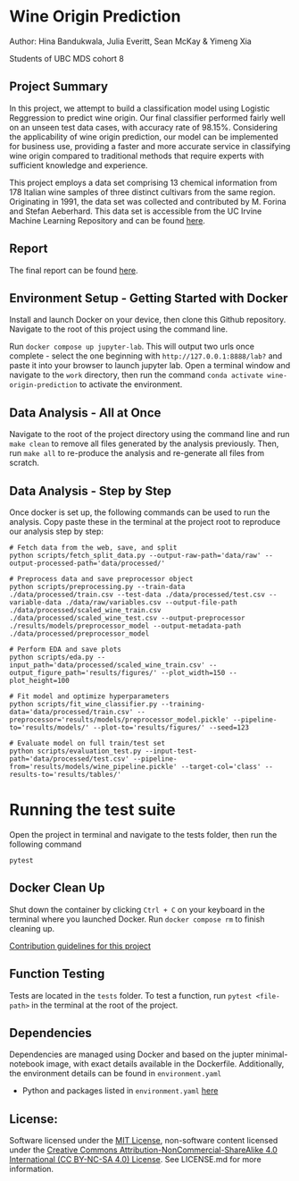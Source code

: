 # Wine Origin Prediction

Author: Hina Bandukwala, Julia Everitt, Sean McKay & Yimeng Xia

Students of UBC MDS cohort 8

## Project Summary

In this project, we attempt to build a classification model using Logistic Reggression to predict wine origin. Our final classifier performed fairly well on an unseen test data cases, with accuracy rate of 98.15%. Considering the applicability of wine origin prediction, our model can be implemented for business use, providing a faster and more accurate service in classifying wine origin compared to traditional methods that require experts with sufficient knowledge and experience.

This project employs a data set comprising 13 chemical information from 178 Italian wine samples of three distinct cultivars from the same region. Originating in 1991, the data set was collected and contributed by M. Forina and Stefan Aeberhard. This data set is accessible from the UC Irvine Machine Learning Repository and can be found [here](https://archive.ics.uci.edu/dataset/109/wine).

## Report

The final report can be found [here](https://ubc-mds.github.io/wine-origin-prediction/wine_classification_report.html).

## Environment Setup - Getting Started with Docker

Install and launch Docker on your device, then clone this Github repository. Navigate to the root of this project using the command line.

Run `docker compose up jupyter-lab`. This will output two urls once complete - select the one beginning with `http://127.0.0.1:8888/lab?` and paste it into your browser to launch jupyter lab. Open a terminal window and navigate to the `work` directory, then run the command `conda activate wine-origin-prediction` to activate the environment.

## Data Analysis - All at Once
Navigate to the root of the project directory using the command line and run `make clean` to remove all files generated by the analysis previously. Then, run `make all` to re-produce the analysis and re-generate all files from scratch.


## Data Analysis - Step by Step

Once docker is set up, the following commands can be used to run the analysis. Copy paste these in the terminal at the project root to reproduce our analysis step by step:

```
# Fetch data from the web, save, and split
python scripts/fetch_split_data.py --output-raw-path='data/raw' --output-processed-path='data/processed/'

# Preprocess data and save preprocessor object
python scripts/preprocessing.py --train-data ./data/processed/train.csv --test-data ./data/processed/test.csv --variable-data ./data/raw/variables.csv --output-file-path ./data/processed/scaled_wine_train.csv ./data/processed/scaled_wine_test.csv --output-preprocessor ./results/models/preprocessor_model --output-metadata-path ./data/processed/preprocessor_model

# Perform EDA and save plots
python scripts/eda.py --input_path='data/processed/scaled_wine_train.csv' --output_figure_path='results/figures/' --plot_width=150 --plot_height=100

# Fit model and optimize hyperparameters
python scripts/fit_wine_classifier.py --training-data='data/processed/train.csv' --preprocessor='results/models/preprocessor_model.pickle' --pipeline-to='results/models/' --plot-to='results/figures/' --seed=123

# Evaluate model on full train/test set
python scripts/evaluation_test.py --input-test-path='data/processed/test.csv' --pipeline-from='results/models/wine_pipeline.pickle' --target-col='class' --results-to='results/tables/'
```

# Running the test suite

Open the project in terminal and navigate to the tests folder, then run the following command

```
pytest
```

## Docker Clean Up
Shut down the container by clicking `Ctrl + C` on your keyboard in the terminal where you launched Docker. Run `docker compose rm` to finish cleaning up.

[Contribution guidelines for this project](docs/CONTRIBUTING.md)


## Function Testing
Tests are located in the `tests` folder. To test a function, run `pytest <file-path>` in the terminal at the root of the project.


## Dependencies
Dependencies are managed using Docker and based on the jupter minimal-notebook image, with exact details available in the Dockerfile. Additionally, the environment details can be found in `environment.yaml`

-   Python and packages listed in `environment.yaml` [here](https://github.com/UBC-MDS/wine-origin-prediction/blob/main/environment.yaml)

## License:

Software licensed under the [MIT License](https://spdx.org/licenses/MIT.html), non-software content licensed under the [Creative Commons Attribution-NonCommercial-ShareAlike 4.0 International (CC BY-NC-SA 4.0) License](https://creativecommons.org/licenses/by-nc-sa/4.0/). See LICENSE.md for more information.
